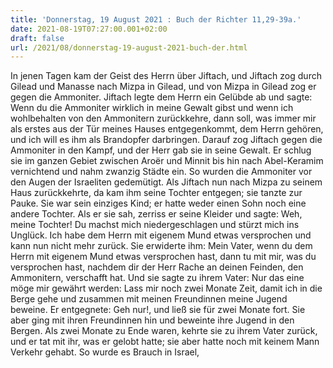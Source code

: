 ```yaml
---
title: 'Donnerstag, 19 August 2021 : Buch der Richter 11,29-39a.'
date: 2021-08-19T07:27:00.001+02:00
draft: false
url: /2021/08/donnerstag-19-august-2021-buch-der.html
---
```


In jenen Tagen kam der Geist des Herrn über Jiftach, und Jiftach zog durch Gilead und Manasse nach Mizpa in Gilead, und von Mizpa in Gilead zog er gegen die Ammoniter. Jiftach legte dem Herrn ein Gelübde ab und sagte: Wenn du die Ammoniter wirklich in meine Gewalt gibst und wenn ich wohlbehalten von den Ammonitern zurückkehre, dann soll, was immer mir als erstes aus der Tür meines Hauses entgegenkommt, dem Herrn gehören, und ich will es ihm als Brandopfer darbringen. Darauf zog Jiftach gegen die Ammoniter in den Kampf, und der Herr gab sie in seine Gewalt. Er schlug sie im ganzen Gebiet zwischen Aroër und Minnit bis hin nach Abel-Keramim vernichtend und nahm zwanzig Städte ein. So wurden die Ammoniter vor den Augen der Israeliten gedemütigt. Als Jiftach nun nach Mizpa zu seinem Haus zurückkehrte, da kam ihm seine Tochter entgegen; sie tanzte zur Pauke. Sie war sein einziges Kind; er hatte weder einen Sohn noch eine andere Tochter. Als er sie sah, zerriss er seine Kleider und sagte: Weh, meine Tochter! Du machst mich niedergeschlagen und stürzt mich ins Unglück. Ich habe dem Herrn mit eigenem Mund etwas versprochen und kann nun nicht mehr zurück. Sie erwiderte ihm: Mein Vater, wenn du dem Herrn mit eigenem Mund etwas versprochen hast, dann tu mit mir, was du versprochen hast, nachdem dir der Herr Rache an deinen Feinden, den Ammonitern, verschafft hat. Und sie sagte zu ihrem Vater: Nur das eine möge mir gewährt werden: Lass mir noch zwei Monate Zeit, damit ich in die Berge gehe und zusammen mit meinen Freundinnen meine Jugend beweine. Er entgegnete: Geh nur!, und ließ sie für zwei Monate fort. Sie aber ging mit ihren Freundinnen hin und beweinte ihre Jugend in den Bergen. Als zwei Monate zu Ende waren, kehrte sie zu ihrem Vater zurück, und er tat mit ihr, was er gelobt hatte; sie aber hatte noch mit keinem Mann Verkehr gehabt. So wurde es Brauch in Israel,
